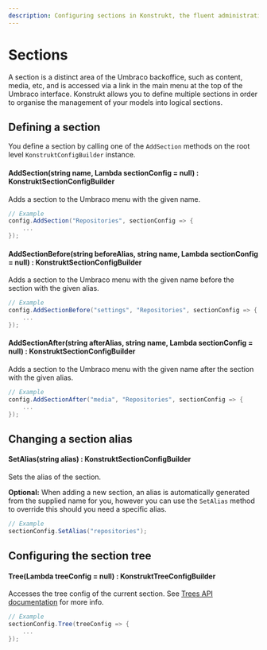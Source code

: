 ```yaml
---
description: Configuring sections in Konstrukt, the fluent administration panel builder for Umbraco.
---
```


# Sections

A section is a distinct area of the Umbraco backoffice, such as content, media, etc, and is accessed via a link in the main menu at the top of the Umbraco interface. Konstrukt allows you to define multiple sections in order to organise the management of your models into logical sections.

## Defining a section

You define a section by calling one of the `AddSection` methods on the root level `KonstruktConfigBuilder` instance.

#### **AddSection(string name, Lambda sectionConfig = null) : KonstruktSectionConfigBuilder**

Adds a section to the Umbraco menu with the given name.

```csharp
// Example
config.AddSection("Repositories", sectionConfig => {
    ...
});
```

#### **AddSectionBefore(string beforeAlias, string name, Lambda sectionConfig = null) : KonstruktSectionConfigBuilder**

Adds a section to the Umbraco menu with the given name before the section with the given alias.

```csharp
// Example
config.AddSectionBefore("settings", "Repositories", sectionConfig => {
    ...
});
```

#### **AddSectionAfter(string afterAlias, string name, Lambda sectionConfig = null) : KonstruktSectionConfigBuilder**

Adds a section to the Umbraco menu with the given name after the section with the given alias.

```csharp
// Example
config.AddSectionAfter("media", "Repositories", sectionConfig => {
    ...
});
```

## Changing a section alias

#### **SetAlias(string alias) : KonstruktSectionConfigBuilder**

Sets the alias of the section.

**Optional:** When adding a new section, an alias is automatically generated from the supplied name for you, however you can use the `SetAlias` method to override this should you need a specific alias.

```csharp
// Example
sectionConfig.SetAlias("repositories");
```

## Configuring the section tree

#### **Tree(Lambda treeConfig = null) : KonstruktTreeConfigBuilder**

Accesses the tree config of the current section. See [Trees API documentation](trees.md) for more info.

````csharp
// Example
sectionConfig.Tree(treeConfig => {
    ...
});
````